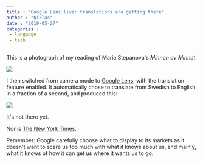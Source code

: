 ```yaml
---
title : "Google Lens live: translations are getting there"
author : "Niklas"
date : "2019-05-27"
categories : 
 - language
 - tech
---
```


This is a photograph of my reading of Maria Stepanova's _Minnen av Minnet_:

![](https://niklasblog.com/wp-content/IMG_20190527_104756-1.jpg)

  

I then switched from camera mode to [Google Lens](https://en.wikipedia.org/wiki/Google_Lens), with the translation feature enabled. It automatically chose to translate from Swedish to English in a fraction of a second, and produced this:

![](https://niklasblog.com/wp-content/Screenshot_20190527-104747-1.png)

It's not there yet.

Nor is [The New York Times](https://stronglang.wordpress.com/2019/05/26/the-mistaken-old-fucks-at-the-new-york-times/).

Remember: Google carefully choose what to display to its markets as it doesn't want to scare us too much with what it knows about us, and mainly, what it knows of how it can get us where it wants us to go.
